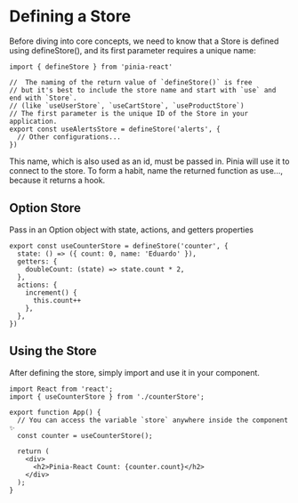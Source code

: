 # Defining a Store

Before diving into core concepts, we need to know that a Store is defined using defineStore(), and its first parameter requires a unique name:

```tsx
import { defineStore } from 'pinia-react'

//  The naming of the return value of `defineStore()` is free
// but it's best to include the store name and start with `use` and end with `Store`.
// (like `useUserStore`, `useCartStore`, `useProductStore`)
// The first parameter is the unique ID of the Store in your application.
export const useAlertsStore = defineStore('alerts', {
  // Other configurations...
})
```

This name, which is also used as an id, must be passed in. Pinia will use it to connect to the store. To form a habit, name the returned function as use..., because it returns a hook.

## Option Store 

Pass in an Option object with state, actions, and getters properties


```tsx
export const useCounterStore = defineStore('counter', {
  state: () => ({ count: 0, name: 'Eduardo' }),
  getters: {
    doubleCount: (state) => state.count * 2,
  },
  actions: {
    increment() {
      this.count++
    },
  },
})
```


## Using the Store 

After defining the store, simply import and use it in your component.

```tsx
import React from 'react';
import { useCounterStore } from './counterStore';

export function App() {
  // You can access the variable `store` anywhere inside the component ✨
  const counter = useCounterStore();

  return (
    <div>
      <h2>Pinia-React Count: {counter.count}</h2>
    </div>
  );
}
```
```